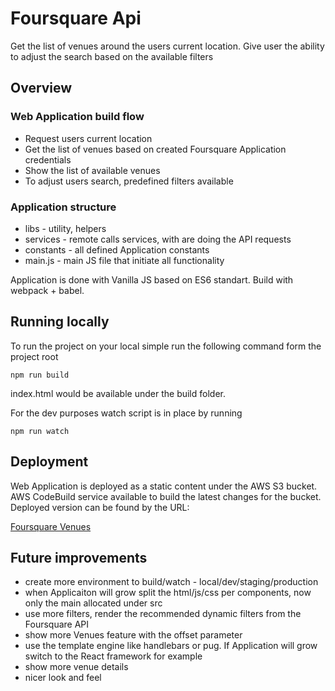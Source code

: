 # Foursquare Api

Get the list of venues around the users current location.
Give user the ability to adjust the search based on the available filters

## Overview

### Web Application build flow
* Request users current location
* Get the list of venues based on created Foursquare Application credentials
* Show the list of available venues
* To adjust users search, predefined filters available

### Application structure
* libs - utility, helpers
* services - remote calls services, with are doing the API requests
* constants - all defined Application constants
* main.js - main JS file that initiate all functionality

Application is done with Vanilla JS based on ES6 standart.
Build with webpack + babel.

## Running locally

To run the project on your local simple run the following command form the project root

```
npm run build
```

index.html would be available under the build folder.

For the dev purposes watch script is in place by running

```
npm run watch
```

## Deployment

Web Application is deployed as a static content under the AWS S3 bucket.
AWS CodeBuild service available to build the latest changes for the bucket.
Deployed version can be found by the URL:

[Foursquare Venues](https://s3-eu-west-1.amazonaws.com/foursquare-venues/index.html)

## Future improvements
* create more environment to build/watch - local/dev/staging/production
* when Applicaiton will grow split the html/js/css per components, now only the main allocated under src
* use more filters, render the recommended dynamic filters from the Foursquare API
* show more Venues feature with the offset parameter
* use the template engine like handlebars or pug. If Application will grow switch to the React framework for example
* show more venue details
* nicer look and feel